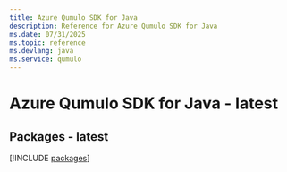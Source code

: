 ```yaml
---
title: Azure Qumulo SDK for Java
description: Reference for Azure Qumulo SDK for Java
ms.date: 07/31/2025
ms.topic: reference
ms.devlang: java
ms.service: qumulo
---
```

# Azure Qumulo SDK for Java - latest
## Packages - latest
[!INCLUDE [packages](qumulo-index.md)]